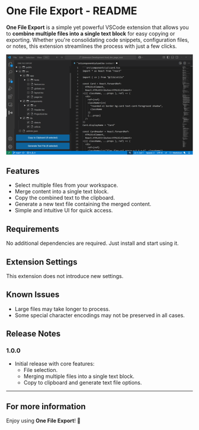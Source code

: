 # One File Export - README

**One File Export** is a simple yet powerful VSCode extension that allows you to **combine multiple files into a single text block** for easy copying or exporting. Whether you're consolidating code snippets, configuration files, or notes, this extension streamlines the process with just a few clicks. 

![Screenshot](./media/screenshot.png)

## Features

- Select multiple files from your workspace.
- Merge content into a single text block.
- Copy the combined text to the clipboard.
- Generate a new text file containing the merged content.
- Simple and intuitive UI for quick access.

## Requirements

No additional dependencies are required. Just install and start using it.

## Extension Settings

This extension does not introduce new settings.

## Known Issues

- Large files may take longer to process.
- Some special character encodings may not be preserved in all cases.

## Release Notes

### 1.0.0

- Initial release with core features:
  - File selection.
  - Merging multiple files into a single text block.
  - Copy to clipboard and generate text file options.

---

## For more information

Enjoy using **One File Export**! 🚀
